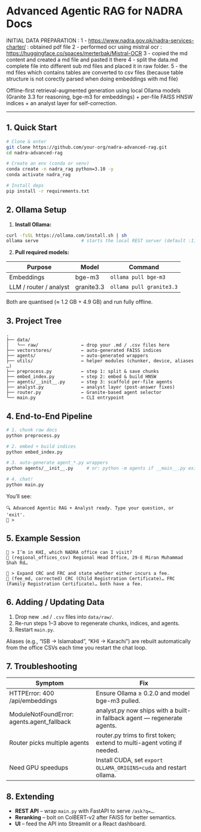 # Advanced Agentic RAG for NADRA Docs

INITIAL DATA PREPARATION : 
1 - https://www.nadra.gov.pk/nadra-services-charter/ : obtained pdf file 
2 - performed ocr using mistral ocr : https://huggingface.co/spaces/merterbak/Mistral-OCR 
3 - copied the md content and created a md file and pasted it there
4 - split the data.md complete file into different sub md files and placed it in raw folder. 
5 - the md files which contains tables are converted to csv files (because table structure is not corectly parsed when doing embeddings with md file)


Offline-first retrieval-augmented generation using local Ollama models
(Granite 3.3 for reasoning, bge-m3 for embeddings) + per-file FAISS HNSW indices + an analyst layer for self-correction.

---

## 1. Quick Start

```bash
# Clone & enter
git clone https://github.com/your-org/nadra-advanced-rag.git
cd nadra-advanced-rag

# Create an env (conda or venv)
conda create -n nadra_rag python=3.10 -y
conda activate nadra_rag

# Install deps
pip install -r requirements.txt
```

## 2. Ollama Setup

1. **Install Ollama:**

```bash
curl -fsSL https://ollama.com/install.sh | sh
ollama serve                # starts the local REST server (default :11434)
```

2. **Pull required models:**

| Purpose               | Model     | Command                  |
|-----------------------|-----------|--------------------------|
| Embeddings            | bge-m3    | `ollama pull bge-m3`     |
| LLM / router / analyst| granite3.3| `ollama pull granite3.3` |

Both are quantised (≈ 1.2 GB + 4.9 GB) and run fully offline.

## 3. Project Tree

```
.
├── data/
│   └── raw/                ← drop your .md / .csv files here
├── vectorstores/           ← auto-generated FAISS indices
├── agents/                 ← auto-generated wrappers
├── utils/                  ← helper modules (chunker, device, aliases …)
├── preprocess.py           ← step 1: split & save chunks
├── embed_index.py          ← step 2: embed & build HNSW
├── agents/__init__.py      ← step 3: scaffold per-file agents
├── analyst.py              ← analyst layer (post-answer fixes)
├── router.py               ← Granite-based agent selector
└── main.py                 ← CLI entrypoint
```

## 4. End-to-End Pipeline

```bash
# 1. chunk raw docs
python preprocess.py

# 2. embed + build indices
python embed_index.py

# 3. auto-generate agent_*.py wrappers
python agents/__init__.py     # or: python -m agents if __main__.py exists

# 4. chat!
python main.py
```

You’ll see:

```
🔍 Advanced Agentic RAG + Analyst ready. Type your question, or 'exit'.
👤 >
```

## 5. Example Session

```
👤 > I’m in KHI, which NADRA office can I visit?
🤖 (regional_offices_csv) Regional Head Office, 29-E Miran Muhammad Shah Rd…

👤 > Expand CRC and FRC and state whether either incurs a fee.
🤖 (fee_md, corrected) CRC (Child Registration Certificate)… FRC (Family Registration Certificate)… both have a fee.
```

## 6. Adding / Updating Data

1. Drop new `.md` / `.csv` files into `data/raw/`.
2. Re-run steps 1–3 above to regenerate chunks, indices, and agents.
3. Restart `main.py`.

Aliases (e.g., “ISB → Islamabad”, “KHI → Karachi”) are rebuilt automatically from the office CSVs each time you restart the chat loop.

## 7. Troubleshooting

| Symptom                                      | Fix                                                                 |
|----------------------------------------------|---------------------------------------------------------------------|
| HTTPError: 400 /api/embeddings              | Ensure Ollama ≥ 0.2.0 and model bge-m3 pulled.                     |
| ModuleNotFoundError: agents.agent_fallback  | analyst.py now ships with a built-in fallback agent — regenerate agents. |
| Router picks multiple agents                | router.py trims to first token; extend to multi-agent voting if needed. |
| Need GPU speedups                           | Install CUDA, set `export OLLAMA_ORIGINS=cuda` and restart ollama. |

## 8. Extending

- **REST API** – wrap `main.py` with FastAPI to serve `/ask?q=…`.
- **Reranking** – bolt on ColBERT-v2 after FAISS for better semantics.
- **UI** – feed the API into Streamlit or a React dashboard.


